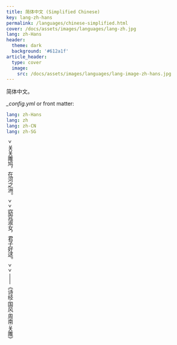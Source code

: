 ```yaml
---
title: 简体中文 (Simplified Chinese)
key: lang-zh-hans
permalink: /languages/chinese-simplified.html
cover: /docs/assets/images/languages/lang-zh.jpg
lang: zh-Hans
header:
  theme: dark
  background: '#612a1f'
article_header:
  type: cover
  image:
    src: /docs/assets/images/languages/lang-image-zh-hans.jpg
---
```


简体中文。

<!--more-->

<style>
  .page__header .header__brand path {
    fill: rgba(255, 255, 255, .95);
  }
</style>

*_config.yml* or front matter:

```yml
lang: zh-Hans
lang: zh
lang: zh-CN
lang: zh-SG
````

<div style="writing-mode: vertical-rl;" markdown="1">
> 关关雎鸠，在河之洲。
>
> 窈窕淑女，君子好逑。
>
> ——《诗经·国风·周南·关雎》
<div>